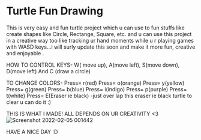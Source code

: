 # Turtle Fun Drawing 
  This is very easy and fun turtle project which u can use to fun stuffs like create shapes like Circle, Rectange, Square, etc. and u can use this project in a creative way too like tracking ur hand moments while u r playing games with WASD keys...i will surly update this soon and make it more fun, creative and enjoyable . 
  
  
 HOW TO CONTROL KEYS- 
  W( move up),
  A(move left), 
  S(move down), 
  D(move left) And
  C (draw a circle)
  
 TO CHANGE COLORS- 
Press= r(red)
Press= o(orange)
Press= y(yellow)
Press= g(green)
Press= b(blue)
Press= i(indigo)
Press= p(purple)
Press= t(white) 
Press= E(Eraser ie black)
-just over lap this eraser ie black turtle to clear u can do it :)

THIS IS WHAT I MADE! ALL DEPENDS ON UR CREATIVITY <3
 ![Screenshot 2022-02-05 001442](https://user-images.githubusercontent.com/80751691/152631283-ff92a411-2d80-44e2-8ef9-a30b32c50715.png)

 
 HAVE A NICE DAY :D 

